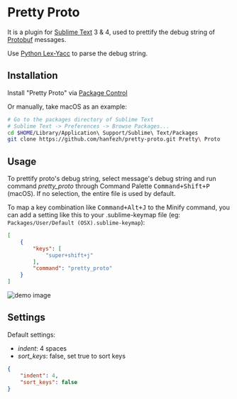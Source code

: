 # Pretty Proto
It is a plugin for [Sublime Text](https://www.sublimetext.com) 3 & 4, used to prettify the debug string of [Protobuf](https://developers.google.com/protocol-buffers) messages.

Use [Python Lex-Yacc](https://www.dabeaz.com/ply) to parse the debug string.

## Installation

Install "Pretty Proto" via [Package Control](https://packagecontrol.io/)

Or manually, take macOS as an example:

```bash
# Go to the packages directory of Sublime Text
# Sublime Text -> Preferences -> Browse Packages...
cd $HOME/Library/Application\ Support/Sublime\ Text/Packages
git clone https://github.com/hanfezh/pretty-proto.git Pretty\ Proto
```

## Usage

To prettify proto's debug string, select message's debug string and run command *pretty_proto* through Command Palette <kbd>Command+Shift+P</kbd> (macOS). If no selection, the entire file is used by default.

To map a key combination like <kbd>Command+Alt+J</kbd> to the Minify command, you can add a setting like this to your .sublime-keymap file (eg: `Packages/User/Default (OSX).sublime-keymap`):

```json
[
    {
        "keys": [
            "super+shift+j"
        ],
        "command": "pretty_proto"
    }
]
```

![demo image](https://i.redd.it/on25vd96x6b81.gif)

## Settings

Default settings:

- *indent*: 4 spaces
- *sort_keys*: false, set true to sort keys

```json
{
    "indent": 4,
    "sort_keys": false
}
```

